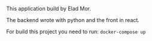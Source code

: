 This application build by Elad Mor.

The backend wrote with python and the front in react.

For build this project you need to run: ```docker-compose up```
